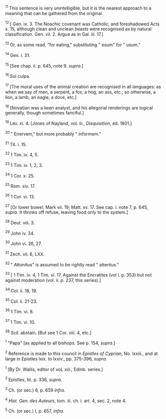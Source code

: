 <body>
 <p><a name="P10500_3312354"></a>
 <sup>11 </sup>This sentence is very unintelligible, but it is the nearest approach to a meaning that can be gathered from the original.</p>
 
 <p><a name="P10501_3312530"></a>
 <sup>12 </sup>[ Gen. ix. 3. The Noachic covenant was Catholic, and foreshadowed  Acts x. 15, although clean and unclean beasts were recognised as by natural classification.  Gen. vii. 2. Argue as in  Gal. iii. 17.]</p>
 
 <p><a name="P10502_3312816"></a>
 <sup>13 </sup>Or, as some read, "for eating," substituting " esum" for " usum."</p>
 
 <p><a name="P10503_3314317"></a>
 <sup>14 </sup> Gen. i. 31. </p>
 
 <p><a name="P10507_3316343"></a>
 <sup>15 </sup>[See chap. ii. p. 645, note 9. <i>supra</i>.]</p>
 
 <p><a name="P10508_3316953"></a>
 <sup>16 </sup> Sui culpa.</p>
 
 <p><a name="P10509_3317744"></a>
 <sup>17 </sup>[The moral uses of the animal creation are recognised in all languages: as when we say of men, a serpent, a fox, a hog, an ass, etc.; so otherwise, a lion, a lamb, an eagle, a dove, etc.]</p>
 
 <p><a name="P10510_3319214"></a>
 <sup>18 </sup>[Novatian was a keen analyst, and his allegorial renderings are logical generally, though sometimes fanciful.]</p>
 
 <p><a name="P10511_3319723"></a>
 <sup>19 </sup> Lev. xi. 4. [Jones of Nayland, vol. iii., <i>Disquisition</i>, ed. 1801.]</p>
 
 <p><a name="P10512_3319868"></a>
 <sup>20 </sup>" Enervem," but more probably " informem." </p>
 
 <p><a name="P10519_3324091"></a>
 <sup>21 </sup> Tit. i. 15.</p>
 
 <p><a name="P10520_3324289"></a>
 <sup>22 </sup>1 Tim. iv. 4, 5.</p>
 
 <p><a name="P10521_3324710"></a>
 <sup>23 </sup>1 Tim. iv. 1, 2, 3.</p>
 
 <p><a name="P10522_3324832"></a>
 <sup>24 </sup> 1 Cor. x. 25.</p>
 
 <p><a name="P10523_3325281"></a>
 <sup>25 </sup> Rom. xiv. 17.</p>
 
 <p><a name="P10524_3325487"></a>
 <sup>26 </sup> 1 Cor. vi. 13.</p>
 
 <p><a name="P10525_3325638"></a>
 <sup>27 </sup>[Or lower bowel,  Mark vii. 19;  Matt. xv. 17. See cap. i. note 7, p. 645, <i>supra</i>. It throws off refuse, leaving food only to the system.]</p>
 
 <p><a name="P10526_3326272"></a>
 <sup>28 </sup> Deut. viii. 3.</p>
 
 <p><a name="P10527_3326401"></a>
 <sup>29 </sup> John iv. 34. </p>
 
 <p><a name="P10528_3326689"></a>
 <sup>30 </sup>John vi. 26, 27.</p>
 
 <p><a name="P10529_3326898"></a>
 <sup>31 </sup> Zech. vii. 6, LXX.</p>
 
 <p><a name="P10530_3327074"></a>
 <sup>32 </sup>" Attonitus" is assumed to be rightly read " attentus."</p>
 
 <p><a name="P10531_3327186"></a>
 <sup>33 </sup>[ 1 Tim. iv. 4,  1 Tim. vi. 17. Against the Encratites (vol i. p. 353) but not against moderation (vol. ii. p. 237, this series).]</p>
 
 <p><a name="P10532_3327843"></a>
 <sup>34 </sup>Col. ii. 18, 19.</p>
 
 <p><a name="P10533_3328007"></a>
 <sup>35 </sup> Col. ii. 21-23.</p>
 
 <p><a name="P10537_3329692"></a>
 <sup>36 </sup> 1 Tim. vi. 8.</p>
 
 <p><a name="P10538_3329958"></a>
 <sup>37 </sup> 1 Tim. vi. 10. </p>
 
 <p><a name="P10542_3332549"></a>
 <sup>38 </sup><i>Scil</i>. abstain. [But see  1 Cor. viii. 4, etc.] </p>
 
 <p><a name="P10562_3333453"></a>
 <sup>1 </sup>"Papa" [as applied to all bishops. See p. 154, <i>supra</i>.]</p>
 
 <p><a name="P10563_3333673"></a>
 <sup>2 </sup>Reference is made to this council in <i>Epistles of Cyprian</i>, No. lxxiii., and at large in Epistles lxix. to lxxiv., pp. 375-396, <i>supra</i>. </p>
 
 <p><a name="P10587_3334851"></a>
 <sup>1 </sup>[By Dr. Wallis, editor of voL xiii., Edinb. series.]</p>
 
 <p><a name="P10590_3335412"></a>
 <sup>2 </sup>Epistles, liii. p. 336, <i>supra</i>.</p>
 
 <p><a name="P10591_3336035"></a>
 <sup>3 </sup>Ch. (or sec.) 6, p. 659 <i>infra</i>. </p>
 
 <p><a name="P10593_3336079"></a>
 <sup>4 </sup><i>Hist. Gen. des Auteurs</i>, tom. iii. ch. i. art. 4, sec. 2, note 4.</p>
 
 <p><a name="P10594_3336235"></a>
 <sup>5 </sup>Ch. (or sec.) I, p. 657, <i>infra</i>. </p>
 
 </body>